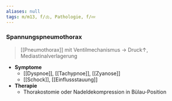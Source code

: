 ```yaml
---
aliases: null
tags: m/m13, f/🫁, Pathologie, f/💤
---
```

### Spannungspneumothorax
> [[Pneumothorax]] mit Ventilmechanismus → Druck↑, Mediastinalverlagerung
- **Symptome**
	- [[Dyspnoe]], [[Tachypnoe]], [[Zyanose]]
	- [[Schock]], [[Einflussstauung]]
- **Therapie**
	- Thorakostomie oder Nadeldekompression in Bülau-Position